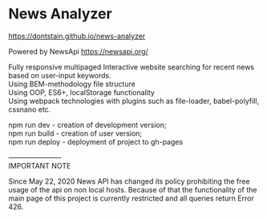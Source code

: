 # News Analyzer
https://dontstain.github.io/news-analyzer

Powered by NewsApi https://newsapi.org/

Fully responsive multipaged Interactive website searching for recent news based on user-input keywords.  
Using BEM-methodology file structure  
Using OOP, ES6+, localStorage functionality  
Using webpack technologies with plugins such as file-loader, babel-polyfill, cssnano etc.  

npm run dev - creation of development version;  
npm run build - creation of user version;  
npm run deploy - deployment of project to gh-pages  

–––––––––––––––  
IMPORTANT NOTE  

Since May 22, 2020 News API has changed its policy prohibiting the free usage of the api on non local hosts. Because of that the functionality of the main page of this project is currently restricted and all queries return Error 426.
